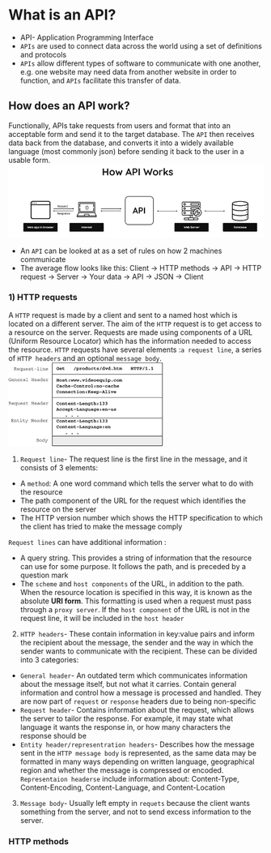 # What is an API?
* API- Application Programming Interface
* `APIs` are used to connect data across the world using a set of definitions and protocols
* `APIs` allow different types of software to communicate with one another, e.g. one website may need data from another website in order to function, and `APIs` facilitate this transfer of data.

## How does an API work?
Functionally, APIs take requests from users and format that into an acceptable form and send it to the target database. The `API` then receives data back from the database, and converts it into a widely available language (most commonly json) before sending it back to the user in a usable form.
![](api.png)
* An `API` can be looked at as a set of rules on how 2 machines communicate
* The average flow looks like this: Client -> HTTP methods -> API -> HTTP request -> Server -> Your data -> API -> JSON -> Client
### 1) HTTP requests
A `HTTP` request is made by a client and sent to a named host which is located on a different server. The aim of the `HTTP` request is to get access to a resource on the server. Requests are made using components of a URL (Uniform Resource Locator) which has the information needed to access the resource. `HTTP` requests have several elements :`a request line`, a series of `HTTP headers` and an optional `message body`.
![](https_req_elements.png)
1) `Request line`- The request line is the first line in the message, and it consists of 3 elements:
* A `method`: A one word command which tells the server what to do with the resource
* The path component of the URL for the request which identifies the resource on the server
* The HTTP version number which shows the HTTP specification to which the client has tried to make the message comply

`Request lines` can have additional information :
* A query string. This provides a string of information that the resource can use for some purpose. It follows the path, and is preceded by a question mark
* The `scheme` and `host components` of the URL, in addition to the path. When the resource location is specified in this way, it is known as the absolute **URI form**. This formatting is used when a request must pass through a `proxy server`. If the `host component` of the URL is not in the request line, it will be included in the `host header`

2) `HTTP headers`- These contain information in key:value pairs and inform the recipient about the message, the sender and the way in which the sender wants to communicate with the recipient. These can be divided into 3 categories:
* `General header`- An outdated term which communicates information about the message itself, but not what it carries. Contain general information and control how a message is processed and handled. They are now part of `request` or `response` headers due to being non-specific
* `Request header`- Contains information about the request, which allows the server to tailor the response. For example, it may state what language it wants the response in, or how many characters the response should be
* `Entity header/representration headers`- Describes how the message sent in the `HTTP message body` is represented, as the same data may be formatted in many ways depending on written language, geographical region and whether the message is compressed or encoded. `Representaion headerse` include information about: Content-Type, Content-Encoding, Content-Language, and Content-Location 

3) `Message body`- Usually left empty in `requets` because the client wants something from the server, and not to send excess information to the server.

### HTTP methods



